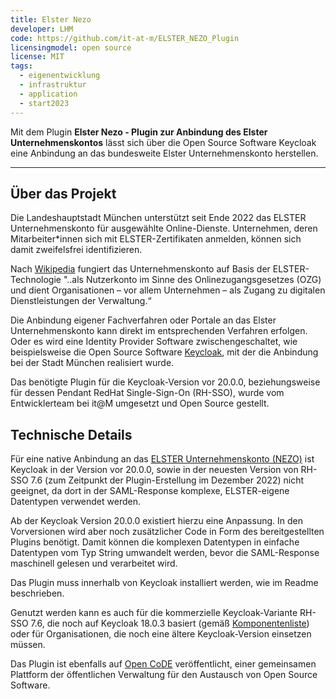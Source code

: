 ```yaml
---
title: Elster Nezo
developer: LHM
code: https://github.com/it-at-m/ELSTER_NEZO_Plugin
licensingmodel: open source
license: MIT
tags:
  - eigenentwicklung
  - infrastruktur
  - application
  - start2023
---
```


Mit dem Plugin **Elster Nezo - Plugin zur Anbindung des Elster Unternehmenskontos** lässt sich über die Open Source Software Keycloak eine Anbindung an das bundesweite Elster Unternehmenskonto herstellen.

---

## Über das Projekt

Die Landeshauptstadt München unterstützt seit Ende 2022 das ELSTER Unternehmenskonto für ausgewählte Online-Dienste. Unternehmen, deren Mitarbeiter\*innen sich mit ELSTER-Zertifikaten anmelden, können sich damit zweifelsfrei identifizieren.

Nach [Wikipedia](https://de.wikipedia.org/wiki/Digitales_Unternehmenskonto) fungiert das Unternehmenskonto auf Basis der ELSTER-Technologie "..als Nutzerkonto im Sinne des Onlinezugangsgesetzes (OZG) und dient Organisationen – vor allem Unternehmen – als Zugang zu digitalen Dienstleistungen der Verwaltung.“

Die Anbindung eigener Fachverfahren oder Portale an das Elster Unternehmenskonto kann direkt im entsprechenden Verfahren erfolgen. Oder es wird eine Identity Provider Software zwischengeschaltet, wie beispielsweise die Open Source Software [Keycloak](keycloak), mit der die Anbindung bei der Stadt München realisiert wurde.

Das benötigte Plugin für die Keycloak-Version vor 20.0.0, beziehungsweise für dessen Pendant RedHat Single-Sign-On (RH-SSO), wurde vom Entwicklerteam bei it@M umgesetzt und Open Source gestellt.

## Technische Details

Für eine native Anbindung an das [ELSTER Unternehmenskonto (NEZO)](https://mein-unternehmenskonto.de/public/#Startseite) ist Keycloak in der Version vor 20.0.0, sowie in der neuesten Version von RH-SSO 7.6 (zum Zeitpunkt der Plugin-Erstellung im Dezember 2022) nicht geeignet, da dort in der SAML-Response komplexe, ELSTER-eigene Datentypen verwendet werden.

Ab der Keycloak Version 20.0.0 existiert hierzu eine Anpassung. In den Vorversionen wird aber noch zusätzlicher Code in Form des bereitgestellten Plugins benötigt. Damit können die komplexen Datentypen in einfache Datentypen vom Typ String umwandelt werden, bevor die SAML-Response maschinell gelesen und verarbeitet wird.

Das Plugin muss innerhalb von Keycloak installiert werden, wie im Readme beschrieben.

Genutzt werden kann es auch für die kommerzielle Keycloak-Variante RH-SSO 7.6, die noch auf Keycloak 18.0.3 basiert (gemäß [Komponentenliste](https://access.redhat.com/articles/2342881)) oder für Organisationen, die noch eine ältere Keycloak-Version einsetzen müssen.

Das Plugin ist ebenfalls auf [Open CoDE](https://gitlab.opencode.de/landeshauptstadt-muenchen/ELSTER_NEZO_Plugi) veröffentlicht, einer gemeinsamen Plattform der öffentlichen Verwaltung für den Austausch von Open Source Software.
